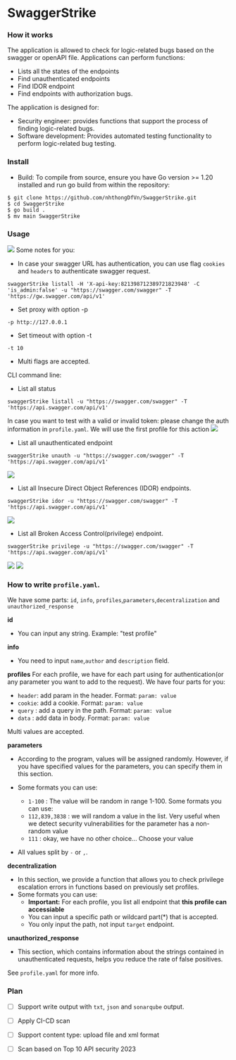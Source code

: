 # SwaggerStrike
### How it works
The application is allowed to check for logic-related bugs based on the swagger or openAPI file. 
Applications can perform functions:
- Lists all the states of the endpoints
- Find unauthenticated endpoints
- Find IDOR endpoint
- Find endpoints with authorization bugs.

The application is designed for:
- Security engineer: provides functions that support the process of finding logic-related bugs.
- Software development: Provides automated testing functionality to perform logic-related bug testing.

### Install
- Build: To compile from source, ensure you have Go version >= 1.20 installed and run go build from within the repository:
```
$ git clone https://github.com/nhthongDfVn/SwaggerStrike.git
$ cd SwaggerStrike
$ go build .
$ mv main SwaggerStrike
```
### Usage
![](images/5.png)
Some notes for you: 
- In case your swagger URL has authentication, you can use flag `cookies` and `headers` to authenticate swagger request.
```
swaggerStrike listall -H 'X-api-key:821398712389721823948' -C 'is_admin:false' -u "https://swagger.com/swagger" -T 'https://gw.swagger.com/api/v1'
```
- Set proxy with option -p 
```
-p http://127.0.0.1
```
- Set timeout with option -t 
```
-t 10
```
- Multi flags are accepted. 

CLI command line: 
- List all status
```
swaggerStrike listall -u "https://swagger.com/swagger" -T 'https://api.swagger.com/api/v1'
```
In case you want to test with a valid or invalid token: please change the auth information in `profile.yaml`. We will use the first profile for this action
![](images/1.png)
- List all unauthenticated endpoint
```
swaggerStrike unauth -u "https://swagger.com/swagger" -T 'https://api.swagger.com/api/v1'
```
![](images/2.png)
- List all Insecure Direct Object References (IDOR) endpoints.
```
swaggerStrike idor -u "https://swagger.com/swagger" -T 'https://api.swagger.com/api/v1'
```
![](images/3.png)
- List all Broken Access Control(privilege) endpoint.
```
swaggerStrike privilege -u "https://swagger.com/swagger" -T 'https://api.swagger.com/api/v1'
```
![](images/4.png)
![](images/6.png)
### How to write `profile.yaml`.
We have some parts: `id`, `info`, `profiles`,`parameters`,`decentralization` and `unauthorized_response`


**id**
- You can input any string. Example: "test profile"

**info**
- You need to input `name`,`author` and `description` field.


**profiles**
For each profile, we have for  each part using for authentication(or any parameter you want to add to the request). 
We have four parts for you:
- `header`: add param in the header. Format: `param: value`
- `cookie`: add a cookie.  Format: `param: value`
- `query` : add a query in the path. Format: `param: value`
- `data`  : add data in body. Format: `param: value`

Multi values are accepted. 

**parameters**
- According to the program, values will be assigned randomly. However, if you have specified values for the parameters, you can specify them in this section.
- Some formats you can use:
	- `1-100` : The value will be random in range 1-100. Some formats you can use:
	- `112,839,3838` : we will random a value in the list. Very useful when we detect security vulnerabilities for the parameter has a non-random value
	- `111` : okay, we have no other choice... Choose your value 

- All values split by `-` or `,`. 

**decentralization**
- In this section, we provide a function that allows you to check privilege escalation errors in functions based on previously set profiles.
- Some formats you can use:
	- **Important:** For each profile, you list all endpoint that **this profile can accessiable**
	- You can input a specific path or wildcard part(\*) that is accepted.
	- You only input the path, not input `target` endpoint. 

**unauthorized_response**
- This section, which contains information about the strings contained in unauthenticated requests, helps you reduce the rate of false positives. 


See `profile.yaml` for more info.
### Plan
- [ ] Support write output with `txt`, `json` and `sonarqube` output.
- [ ] Apply CI-CD scan
- [ ] Support content type: upload file and xml format  
- [ ] Scan based on Top 10 API security 2023

